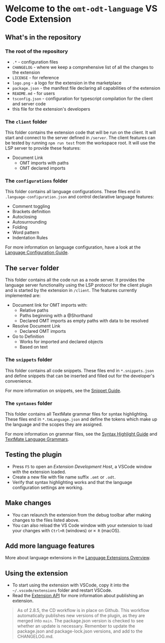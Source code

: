 # Welcome to the `omt-odt-language` VS Code Extension

## What's in the repository

### The root of the repository

- `.*` - configuration files
- `CHANGELOG` - where we keep a comprehensive list of all the
  changes to the extension
- `LICENSE` - for reference
- `logo.png` - a logo for the extension in the marketplace
- `package.json` - the manifest file declaring all capabilities of the extension
- `README.md` - for users
- `tsconfig.json` - configuration for typescript compilation
  for the client and server code
- this file for the extension's developers

### The `client` folder

This folder contains the extension code that will be run on the client.
It will start and connect to the server defined in `/server`.
The client features can be tested by running `npm run test` from the
workspace root. It will use the  LSP server to provide these features:

- Document Link
  - OMT imports with paths
  - OMT declared imports

### The `configurations` folder

This folder contains all language configurations.
These files end in `.language-configuration.json` and
control declarative language features:

- Comment toggling
- Brackets definition
- Autoclosing
- Autosurrounding
- Folding
- Word pattern
- Indentation Rules

For more information on language configuration,
have a look at the [Language Configuration Guide](https://code.visualstudio.com/api/language-extensions/language-configuration-guide).

## The `server` folder

This folder contains all the code run as a node server.
It provides the language server functionality using the
LSP protocol for the client plugin and is started
by the extension in `/client`. The features currently implemented are:

- Document link for OMT imports with:
  - Relative paths
  - Paths beginning with a @Shorthand
  - Declared OMT imports as empty paths with data to be resolved
- Resolve Document Link
  - Declared OMT imports
- Go to Definition
  - Works for imported and declared objects
  - Based on text

### The `snippets` folder

This folder contains all code snippets.
These files end in `*.snippets.json` and define snippets that can be inserted
and filled out for the developer's convenience.

For more information on snippets, see the [Snippet Guide](https://code.visualstudio.com/api/language-extensions/snippet-guide).

### The `syntaxes` folder

This folder contains all TextMate grammar files for syntax highlighting.
These files end in `*.tmLanguage.json` and define the tokens which make up
the language and the scopes they are assigned.

For more information on grammar files,
see the [Syntax Highlight Guide](https://code.visualstudio.com/api/language-extensions/syntax-highlight-guide)
and [TextMate Language Grammars](https://macromates.com/manual/en/language_grammars).

## Testing the plugin

- Press `F5` to open an *Extension Development Host*,
  a VSCode window with the extension loaded.
- Create a new file with file name suffix `.omt` or `.odt`.
- Verify that syntax highlighting works and that the
  language configuration settings are working.

## Make changes

- You can relaunch the extension from the debug toolbar
    after making changes to the files listed above.
- You can also reload the VS Code window with your extension
  to load your changes with `Ctrl+R` (windows) or `⌘ R` (macOS).

## Add more language features

More about language extensions in the [Language Extensions Overview](https://code.visualstudio.com/api/language-extensions/overview).

## Using the extension

- To start using the extension with VSCode,
  copy it into the `~/.vscode/extensions` folder and restart VSCode.
- Read the [Extension API](https://code.visualstudio.com/api)
  for more information about publishing an extension.

> As of 2.8.5, the CD workflow is in place on Github.
> This workflow automatically publishes new versions of the plugin,
> as they are merged into `main`.
> The package.json version is checked to see whether an update is necessary.
> Remember to update the package.json and package-lock.json versions,
> and add to the CHANGELOG.md.
